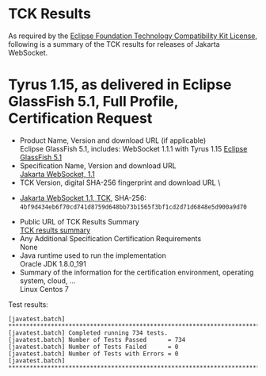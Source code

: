 TCK Results
===========

As required by the
[Eclipse Foundation Technology Compatibility Kit License](https://www.eclipse.org/legal/tck.php),
following is a summary of the TCK results for releases of Jakarta WebSocket.

# Tyrus 1.15, as delivered in Eclipse GlassFish 5.1, Full Profile, Certification Request

- Product Name, Version and download URL (if applicable) \
  Eclipse GlassFish 5.1, includes: WebSocket 1.1.1 with Tyrus 1.15
  [Eclipse GlassFish 5.1](https://www.eclipse.org/downloads/download.php?file=/glassfish/glassfish-5.1.0.zip)
- Specification Name, Version and download URL \
  [Jakarta WebSocket, 1.1](https://jakarta.ee/specifications/websocket/1.1)
- TCK Version, digital SHA-256 fingerprint and download URL \
*  [Jakarta WebSocket 1.1, TCK](http://download.eclipse.org/ee4j/jakartaee-tck/jakartaee8-eftl/promoted/eclipse-websocket-tck-1.1.0.zip), SHA-256: `4bf9d434eb6f70cd741d8759d648bb73b1565f3bf1cd2d71d6848e5d900a9d70`
- Public URL of TCK Results Summary \
  [TCK results summary](TCK-Results.html)
- Any Additional Specification Certification Requirements \
  None
- Java runtime used to run the implementation \
  Oracle JDK 1.8.0_191
- Summary of the information for the certification environment, operating system, cloud, ... \
  Linux Centos 7

Test results:

```
[javatest.batch] ********************************************************************************
[javatest.batch] Completed running 734 tests.
[javatest.batch] Number of Tests Passed      = 734
[javatest.batch] Number of Tests Failed      = 0
[javatest.batch] Number of Tests with Errors = 0
[javatest.batch] ********************************************************************************
```